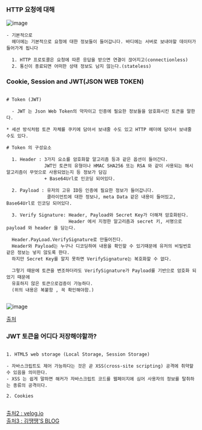 ### HTTP 요청에 대해

![image](https://user-images.githubusercontent.com/43161245/93055150-70291a00-f6a5-11ea-9bd0-40c73b7d1551.png)

```
- 기본적으로
  헤더에는 기본적으로 요청에 대한 정보들이 들어갑니다. 바디에는 서버로 보내야할 데이터가 들어가게 됩니다
  
  1. HTTP 프로토콜은 요청에 따른 응답을 받으면 연결이 끊어지고(connectionless)
  2. 통신이 종료되면 어떠한 상태 정보도 남지 않는다.(stateless)

```

### Cookie, Session and JWT(JSON WEB TOKEN)

```

# Token (JWT)

  - JWT 는 Json Web Token의 약자이고 인증에 필요한 정보들을 암호화시킨 토큰을 말한다.
  
* 세션 방식처럼 토큰 자체를 쿠키에 담아서 보내줄 수도 있고 HTTP 헤더에 담아서 보내줄 수도 있다.

# Token 의 구성요소

  1. Header : 3가지 요소를 암호화할 알고리즘 등과 같은 옵션이 들어간다.
              JWT인 토큰의 유형이나 HMAC SHA256 또는 RSA 와 같이 사용되는 해시 알고리즘이 무엇으로 사용되었는지 등 정보가 담김
              + Base64Url로 인코딩 되어있다.
              
  2. Payload : 유저의 고유 ID등 인증에 필요한 정보가 들어갑니다.
               클라이언트에 대한 정보나, meta Data 같은 내용이 들어있고, Base64Url로 인코딩 되어있다.
               
  3. Verify Signature: Header, Payload와 Secret Key가 더해져 암호화된다.
                       Header 에서 지정한 알고리즘과 secret 키, 서명으로 payload 와 header 을 담는다.
                       
  Header.PayLoad.VerifySignature로 만들어진다.
  Header와 Payload는 누구나 디코딩하여 내용을 확인할 수 있기때문에 유저의 비밀번호 같은 정보는 넣지 않도록 한다.
  하지만 Secret Key를 알지 못하면 VerifySignature는 복호화할 수 없다.
   
  그렇기 때문에 토큰을 변조하더라도 VerifySignature가 Payload를 기반으로 암호화 되었기 때문에 
  유효하지 않은 토큰으로검증이 가능하다.
  (위의 내용은 복붙함 , 꼭 확인해야함.)
  
```

![image](https://user-images.githubusercontent.com/43161245/93056064-d95d5d00-f6a6-11ea-85d2-fdfbd3d699af.png)

[출처](https://jwt.io/)  

### JWT 토큰을 어디다 저장해야할까?

```

1. HTML5 web storage (Local Storage, Session Storage)

- 자바스크립트도 제어 가능하다는 것은 곧 XSS(cross-site scripting) 공격에 취약할 수 있음을 의미한다.
- XSS 는 쉽게 말하면 해커가 자바스크립트 코드를 웹페이지에 심어 사용자의 정보를 탈취하는 종류의 공격이다.

2. Cookies


```


[출처2 : velog.io](https://velog.io/@stampid/%EC%BF%A0%ED%82%A4-%EC%84%B8%EC%85%98-%EA%B7%B8%EB%A6%AC%EA%B3%A0-JWT)  
[출처3 : 김땡땡'S BLOG](https://yonghyunlee.gitlab.io/node/jwt/)  

